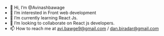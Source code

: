 - 👋 Hi, I’m @Avinashbawage
- 👀 I’m interested in Front web development
- 🌱 I’m currently learning React Js.
- 💞️ I’m looking to collaborate on React js developers.
- 📫 How to reach me at avi.bawge9@gmail.com / dan.biradar@gmail.com

<!---
Avinashbawage/Avinashbawage is a ✨ special ✨ repository because its `README.md` (this file) appears on your GitHub profile.
You can click the Preview link to take a look at your changes.
--->
